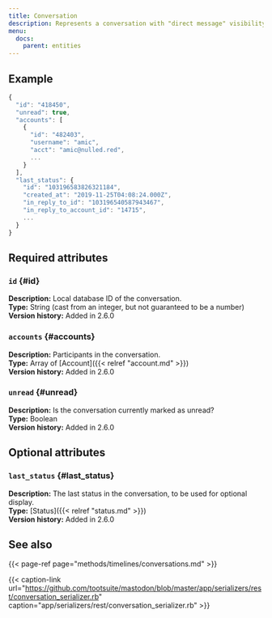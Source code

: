 ```yaml
---
title: Conversation
description: Represents a conversation with "direct message" visibility.
menu:
  docs:
    parent: entities
---
```


## Example

```javascript
{
  "id": "418450",
  "unread": true,
  "accounts": [
    {
      "id": "482403",
      "username": "amic",
      "acct": "amic@nulled.red",
      ...
    }
  ],
  "last_status": {
    "id": "103196583826321184",
    "created_at": "2019-11-25T04:08:24.000Z",
    "in_reply_to_id": "103196540587943467",
    "in_reply_to_account_id": "14715",
    ...
  }
}
```

## Required attributes

### `id` {#id}

**Description:** Local database ID of the conversation.\
**Type:** String \(cast from an integer, but not guaranteed to be a number\)\
**Version history:** Added in 2.6.0

### `accounts` {#accounts}

**Description:** Participants in the conversation.\
**Type:** Array of [Account]({{< relref "account.md" >}})\
**Version history:** Added in 2.6.0

### `unread` {#unread}

**Description:** Is the conversation currently marked as unread?\
**Type:** Boolean\
**Version history:** Added in 2.6.0

## Optional attributes

### `last_status` {#last_status}

**Description:** The last status in the conversation, to be used for optional display.\
**Type:** [Status]({{< relref "status.md" >}})\
**Version history:** Added in 2.6.0

## See also

{{< page-ref page="methods/timelines/conversations.md" >}}

{{< caption-link url="https://github.com/tootsuite/mastodon/blob/master/app/serializers/rest/conversation_serializer.rb" caption="app/serializers/rest/conversation\_serializer.rb" >}}






